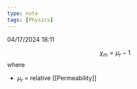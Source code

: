 ```yaml
---
type: note
tags: [Physics]
---
```

04/17/2024 18:11

  



$$
\chi_m=\mu_{r}-1
$$
where
- $\mu_r$ = relative [[Permeability]]